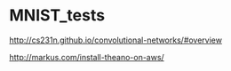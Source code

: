 # MNIST_tests

http://cs231n.github.io/convolutional-networks/#overview

http://markus.com/install-theano-on-aws/
